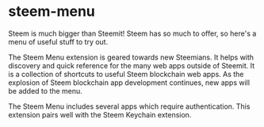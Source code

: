 # steem-menu

Steem is much bigger than Steemit! Steem has so much to offer, so here's a menu of useful stuff to try out.

The Steem Menu extension is geared towards new Steemians. It helps with discovery and quick reference for the many web apps outside of Steemit. It is a collection of shortcuts to useful Steem blockchain web apps. As the explosion of Steem blockchain app development continues, new apps will be added to the menu.

The Steem Menu includes several apps which require authentication. This extension pairs well with the Steem Keychain extension.
